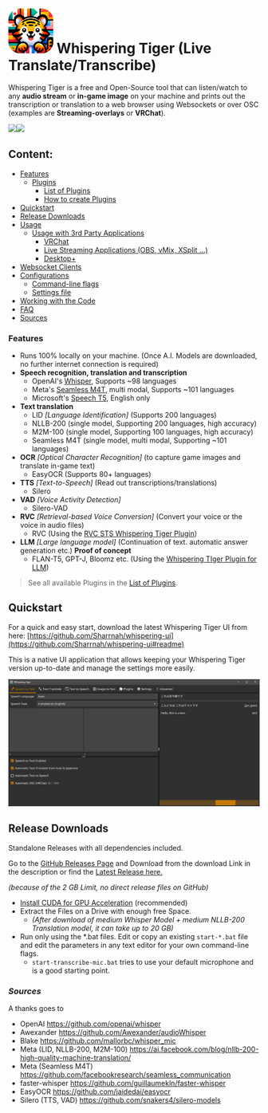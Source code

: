 # <img src=images/app-icon.png width=90> Whispering Tiger (Live Translate/Transcribe)

Whispering Tiger is a free and Open-Source tool that can listen/watch to any **audio stream** or **in-game image** on your machine and prints out the transcription or translation
to a web browser using Websockets or over OSC (examples are **Streaming-overlays** or **VRChat**).

<img src=images/vrchat.png width=400><img src=images/streaming-overlay.png width=400>


## Content:
- [Features](#features)
  - [Plugins](documentation/plugins.md)
    - [List of Plugins](documentation/plugins.md#list-of-plugins)
    - [How to create Plugins](documentation/plugin-creation.md)
- [Quickstart](#quickstart)
- [Release Downloads](#release-downloads)
- [Usage](documentation/usage.md)
  - [Usage with 3rd Party Applications](documentation/usage.md#usage-with-3rd-party-applications)
    - [VRChat](documentation/usage.md#vrchat)
    - [Live Streaming Applications (OBS, vMix, XSplit ...)](documentation/usage.md#live-streaming-applications-obs-vmix-xsplit-)
    - [Desktop+](documentation/usage.md#desktop-currently-only-new-ui-beta-with-embedded-browser) 
- [Websocket Clients](documentation/websocket-clients.md)
- [Configurations](documentation/configurations.md)
  - [Command-line flags](documentation/configurations.md#command-line-flags)
  - [Settings file](documentation/configurations.md#settings-file)
- [Working with the Code](documentation/working-with-code.md)
- [FAQ](documentation/faq.md)
- [Sources](#sources)


### Features
- Runs 100% locally on your machine. (Once A.I. Models are downloaded, no further internet connection is required)
- **Speech recognition, translation and transcription**
  - OpenAI's [Whisper](https://github.com/openai/whisper), Supports ~98 languages
  - Meta's [Seamless M4T](https://github.com/facebookresearch/seamless_communication), multi modal, Supports ~101 languages
  - Microsoft's [Speech T5](https://github.com/microsoft/SpeechT5), English only
- **Text translation**
  - LID _[Language Identification]_ (Supports 200 languages)
  - NLLB-200 (single model, Supporting 200 languages, high accuracy)
  - M2M-100 (single model, Supporting 100 languages, high accuracy)
  - Seamless M4T (single model, multi modal, Supporting ~101 languages)
- **OCR** _[Optical Character Recognition]_ (to capture game images and translate in-game text)
  - EasyOCR (Supports 80+ languages)
- **TTS** _[Text-to-Speech]_ (Read out transcriptions/translations)
  - Silero
- **VAD** _[Voice Activity Detection]_
  - Silero-VAD
- **RVC** _[Retrieval-based Voice Conversion]_ (Convert your voice or the voice in audio files)
  - RVC (Using the [RVC STS Whispering Tiger Plugin](https://gist.github.com/Sharrnah/8d906a3657f097702079451ff762ed95)) 
- **LLM** _[Large language model]_ (Continuation of text. automatic answer generation etc.) **Proof of concept**
  - FLAN-T5, GPT-J, Bloomz etc. (Using the [Whispering TIger Plugin for LLM](https://gist.github.com/Sharrnah/eeaf2acda3e92d8eed1747f05a3f4102))

> See all available Plugins in the [List of Plugins](documentation/plugins.md#list-of-plugins). 

## Quickstart
For a quick and easy start, download the latest Whispering Tiger UI from here: [https://github.com/Sharrnah/whispering-ui](https://github.com/Sharrnah/whispering-ui#readme)

This is a native UI application that allows keeping your Whispering Tiger version up-to-date and manage the settings more easily.

<img src=https://github.com/Sharrnah/whispering-ui/raw/main/doc/images/speech2text.png width=825>


## Release Downloads
Standalone Releases with all dependencies included.

Go to the [GitHub Releases Page](https://github.com/Sharrnah/whispering/releases) and Download from the download Link in the description or find the [Latest Release here.](https://github.com/Sharrnah/whispering/releases/latest)

_(because of the 2 GB Limit, no direct release files on GitHub)_

- [Install CUDA for GPU Acceleration](https://developer.nvidia.com/cuda-downloads) (recommended)
- Extract the Files on a Drive with enough free Space.
  - _(After download of medium Whisper Model + medium NLLB-200 Translation model, it can take up to 20 GB)_
- Run only using the *.bat files. Edit or copy an existing `start-*.bat` file and edit the parameters in any text editor for your own command-line flags.
  - `start-transcribe-mic.bat` tries to use your default microphone and is a good starting point.


### _Sources_
A thanks goes to
- OpenAI https://github.com/openai/whisper
- Awexander https://github.com/Awexander/audioWhisper
- Blake https://github.com/mallorbc/whisper_mic
- Meta (LID, NLLB-200, M2M-100) https://ai.facebook.com/blog/nllb-200-high-quality-machine-translation/
- Meta (Seamless M4T) https://github.com/facebookresearch/seamless_communication
- faster-whisper https://github.com/guillaumekln/faster-whisper
- EasyOCR https://github.com/jaidedai/easyocr
- Silero (TTS, VAD) https://github.com/snakers4/silero-models
